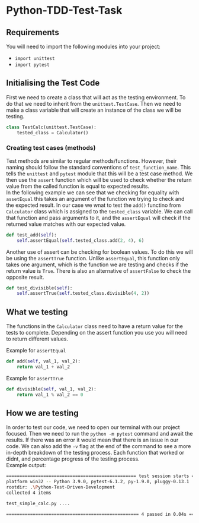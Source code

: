 # Python-TDD-Test-Task

## Requirements

You will need to import the following modules into your project:

- `import unittest`
- `import pytest`

## Initialising the Test Code

First we need to create a class that will act as the testing environment. To do that we need to inherit from the `unittest.TestCase`. Then we need to make a class variable that will create an instance of the class we will be testing.

```python
class TestCalc(unittest.TestCase):
    tested_class = Calculator()
```

### Creating test cases (methods)

Test methods are similar to regular methods/functions. However, their naming should follow the standard conventions of `test_function_name`. This tells the `unittest` and `pytest` module that this will be a test case method. We then use the `assert` function which will be used to check whether the return value from the called function is equal to expected results.
</br>
In the following example we can see that we checking for equality with `assetEqual` this takes an argument of the function we trying to check and the expected result. In our case we wnat to test the `add()` functino from `Calculator` class which is assigned to the `tested_class` variable. We can call that function and pass arguments to it, and the `assertEqual` will check if the returned value matches with our expected value.

```python
def test_add(self):
    self.assertEqual(self.tested_class.add(2, 4), 6)
```

Another use of assert can be checking for boolean values. To do this we will be using the `assertTrue` function. Unlike `assertEqual`, this function only takes one argument, which is the function we are testing and checks if the return value is `True`. There is also an alternative of `assertFalse` to check the opposite result.

```python
def test_divisible(self):
    self.assertTrue(self.tested_class.divisible(4, 2))
```

## What we testing

The functions in the `Calculator` class need to have a return value for the tests to complete. Depending on the assert function you use you will need to return different values.

Example for `assertEqual`

```python
def add(self, val_1, val_2):
    return val_1 + val_2
```

Example for `assertTrue`

```python
def divisible(self, val_1, val_2):
    return val_1 % val_2 == 0
```

## How we are testing

In order to test our code, we need to open our terminal with our project focused. Then we need to run the `python -m pytest` command and await the results. If there was an error it would mean that there is an issue in our code. We can also add the `-v` flag at the end of the command to see a more in-depth breakdown of the testing process. Each function that worked or didnt, and percentage progress of the testing process.
</br>
Example output:

```bash
================================================= test session starts =================================================
platform win32 -- Python 3.9.0, pytest-6.1.2, py-1.9.0, pluggy-0.13.1
rootdir: .\Python-Test-Driven-Development
collected 4 items

test_simple_calc.py ....                                                                                         [100%]

================================================== 4 passed in 0.04s ==================================================
```
